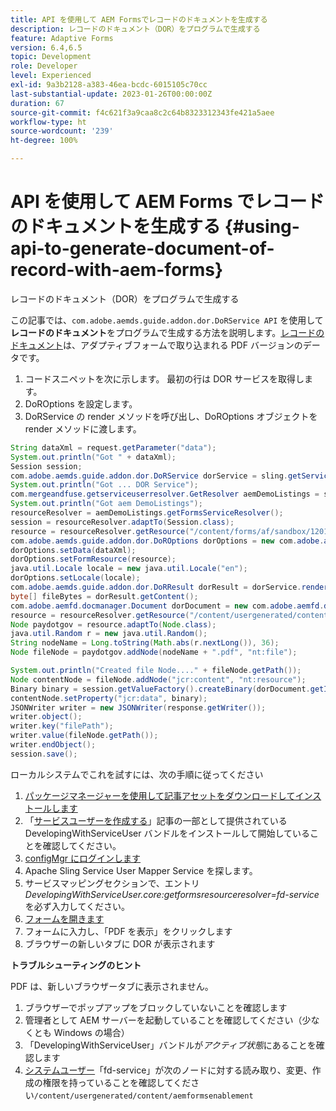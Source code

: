 ```yaml
---
title: API を使用して AEM Formsでレコードのドキュメントを生成する
description: レコードのドキュメント（DOR）をプログラムで生成する
feature: Adaptive Forms
version: 6.4,6.5
topic: Development
role: Developer
level: Experienced
exl-id: 9a3b2128-a383-46ea-bcdc-6015105c70cc
last-substantial-update: 2023-01-26T00:00:00Z
duration: 67
source-git-commit: f4c621f3a9caa8c2c64b8323312343fe421a5aee
workflow-type: ht
source-wordcount: '239'
ht-degree: 100%

---
```


# API を使用して AEM Forms でレコードのドキュメントを生成する {#using-api-to-generate-document-of-record-with-aem-forms}

レコードのドキュメント（DOR）をプログラムで生成する

この記事では、`com.adobe.aemds.guide.addon.dor.DoRService API` を使用して **レコードのドキュメント**&#x200B;をプログラムで生成する方法を説明します。[レコードのドキュメント](https://experienceleague.adobe.com/docs/experience-manager-65/forms/adaptive-forms-advanced-authoring/generate-document-of-record-for-non-xfa-based-adaptive-forms.html?lang=ja)は、アダプティブフォームで取り込まれる PDF バージョンのデータです。

1. コードスニペットを次に示します。 最初の行は DOR サービスを取得します。
1. DoROptions を設定します。
1. DoRService の render メソッドを呼び出し、DoROptions オブジェクトを render メソッドに渡します。

```java
String dataXml = request.getParameter("data");
System.out.println("Got " + dataXml);
Session session;
com.adobe.aemds.guide.addon.dor.DoRService dorService = sling.getService(com.adobe.aemds.guide.addon.dor.DoRService.class);
System.out.println("Got ... DOR Service");
com.mergeandfuse.getserviceuserresolver.GetResolver aemDemoListings = sling.getService(com.mergeandfuse.getserviceuserresolver.GetResolver.class);
System.out.println("Got aem DemoListings");
resourceResolver = aemDemoListings.getFormsServiceResolver();
session = resourceResolver.adaptTo(Session.class);
resource = resourceResolver.getResource("/content/forms/af/sandbox/1201-borrower-payments");
com.adobe.aemds.guide.addon.dor.DoROptions dorOptions = new com.adobe.aemds.guide.addon.dor.DoROptions();
dorOptions.setData(dataXml);
dorOptions.setFormResource(resource);
java.util.Locale locale = new java.util.Locale("en");
dorOptions.setLocale(locale);
com.adobe.aemds.guide.addon.dor.DoRResult dorResult = dorService.render(dorOptions);
byte[] fileBytes = dorResult.getContent();
com.adobe.aemfd.docmanager.Document dorDocument = new com.adobe.aemfd.docmanager.Document(fileBytes);
resource = resourceResolver.getResource("/content/usergenerated/content/aemformsenablement");
Node paydotgov = resource.adaptTo(Node.class);
java.util.Random r = new java.util.Random();
String nodeName = Long.toString(Math.abs(r.nextLong()), 36);
Node fileNode = paydotgov.addNode(nodeName + ".pdf", "nt:file");

System.out.println("Created file Node...." + fileNode.getPath());
Node contentNode = fileNode.addNode("jcr:content", "nt:resource");
Binary binary = session.getValueFactory().createBinary(dorDocument.getInputStream());
contentNode.setProperty("jcr:data", binary);
JSONWriter writer = new JSONWriter(response.getWriter());
writer.object();
writer.key("filePath");
writer.value(fileNode.getPath());
writer.endObject();
session.save();
```

ローカルシステムでこれを試すには、次の手順に従ってください

1. [パッケージマネージャーを使用して記事アセットをダウンロードしてインストールします](assets/dor-with-api.zip)
1. 「[サービスユーザーを作成する](service-user-tutorial-develop.md)」記事の一部として提供されている DevelopingWithServiceUser バンドルをインストールして開始していることを確認してください。
1. [configMgr にログインします](http://localhost:4502/system/console/configMgr)
1. Apache Sling Service User Mapper Service を探します。
1. サービスマッピングセクションで、エントリ _DevelopingWithServiceUser.core:getformsresourceresolver=fd-service_ を必ず入力してください。
1. [フォームを開きます](http://localhost:4502/content/dam/formsanddocuments/sandbox/1201-borrower-payments/jcr:content?wcmmode=disabled)
1. フォームに入力し、「PDF を表示」をクリックします
1. ブラウザーの新しいタブに DOR が表示されます


**トラブルシューティングのヒント**

PDF は、新しいブラウザータブに表示されません。

1. ブラウザーでポップアップをブロックしていないことを確認します
1. 管理者として AEM サーバーを起動していることを確認してください（少なくとも Windows の場合）
1. 「DevelopingWithServiceUser」バンドルが&#x200B;*アクティブ状態*&#x200B;にあることを確認します
1. [システムユーザー](http://localhost:4502/useradmin)「fd-service」が次のノードに対する読み取り、変更、作成の権限を持っていることを確認してください`/content/usergenerated/content/aemformsenablement`
